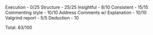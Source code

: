 Execution - 0/25
Structure - 25/25
Insightful - 8/10
Consistent - 15/15
Commenting style - 10/10
Address Comments w/ Explanation - 10/10
Valgrind report - 5/5
Deduction - 10

Total: 63/100

